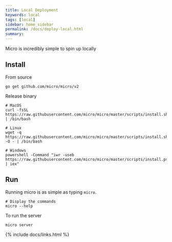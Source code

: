 ```yaml
---
title: Local Deployment
keywords: local
tags: [local]
sidebar: home_sidebar
permalink: /docs/deploy-local.html
summary: 
---
```


Micro is incredibly simple to spin up locally

## Install

From source

```
go get github.com/micro/micro/v2
```

Release binary

```
# MacOS
curl -fsSL https://raw.githubusercontent.com/micro/micro/master/scripts/install.sh | /bin/bash

# Linux
wget -q  https://raw.githubusercontent.com/micro/micro/master/scripts/install.sh -O - | /bin/bash

# Windows
powershell -Command "iwr -useb https://raw.githubusercontent.com/micro/micro/master/scripts/install.ps1 | iex"
```

## Run

Running micro is as simple as typing `micro`.

```
# Display the commands
micro --help
```

To run the server

```
micro server
```

{% include docs/links.html %}
